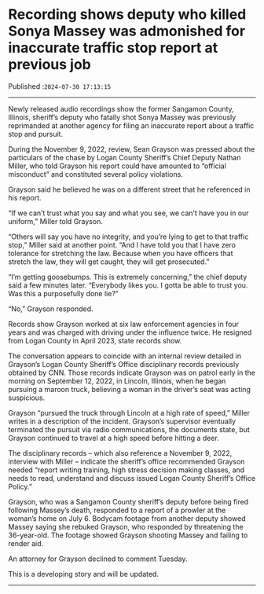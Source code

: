 # Recording shows deputy who killed Sonya Massey was admonished for inaccurate traffic stop report at previous job

Published :`2024-07-30 17:13:15`

---

Newly released audio recordings show the former Sangamon County, Illinois, sheriff’s deputy who fatally shot Sonya Massey was previously reprimanded at another agency for filing an inaccurate report about a traffic stop and pursuit.

During the November 9, 2022, review, Sean Grayson was pressed about the particulars of the chase by Logan County Sheriff’s Chief Deputy Nathan Miller, who told Grayson his report could have amounted to “official misconduct” and constituted several policy violations.

Grayson said he believed he was on a different street that he referenced in his report.

“If we can’t trust what you say and what you see, we can’t have you in our uniform,” Miller told Grayson.

“Others will say you have no integrity, and you’re lying to get to that traffic stop,” Miller said at another point. “And I have told you that I have zero tolerance for stretching the law. Because when you have officers that stretch the law, they will get caught, they will get prosecuted.”

“I’m getting goosebumps. This is extremely concerning,” the chief deputy said a few minutes later. “Everybody likes you. I gotta be able to trust you. Was this a purposefully done lie?”

“No,” Grayson responded.

Records show Grayson worked at six law enforcement agencies in four years and was charged with driving under the influence twice. He resigned from Logan County in April 2023, state records show.

The conversation appears to coincide with an internal review detailed in Grayson’s Logan County Sheriff’s Office disciplinary records previously obtained by CNN. Those records indicate Grayson was on patrol early in the morning on September 12, 2022, in Lincoln, Illinois, when he began pursuing a maroon truck, believing a woman in the driver’s seat was acting suspicious.

Grayson “pursued the truck through Lincoln at a high rate of speed,” Miller writes in a description of the incident. Grayson’s supervisor eventually terminated the pursuit via radio communications, the documents state, but Grayson continued to travel at a high speed before hitting a deer.

The disciplinary records – which also reference a November 9, 2022, interview with Miller – indicate the sheriff’s office recommended Grayson needed “report writing training, high stress decision making classes, and needs to read, understand and discuss issued Logan County Sheriff’s Office Policy.”

Grayson, who was a Sangamon County sheriff’s deputy before being fired following Massey’s death, responded to a report of a prowler at the woman’s home on July 6. Bodycam footage from another deputy showed Massey saying she rebuked Grayson, who responded by threatening the 36-year-old. The footage showed Grayson shooting Massey and failing to render aid.

An attorney for Grayson declined to comment Tuesday.

This is a developing story and will be updated.

---

